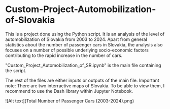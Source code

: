 # Custom-Project-Automobilization-of-Slovakia
This is a project done using the Python script. It is an analysis of the level of automobilization of Slovakia from 2003 to 2024. Apart from general statistics about the number of passenger cars in Slovakia, the analysis also focuses on a number of possible underlying socio-economic factors contributing to the rapid increase in the number of cars. 

"Custom_Project_Automobilization_of_SR.ipynb" is the main file containing the script. 

The rest of the files are either inputs or outputs of the main file.  Important note: There are two interractive maps of Slovakia. To be able to view them, I recommend to use the Dash library within Jupyter Notebook.

![Alt text](Total Number of Passenger Cars (2003-2024).png)
